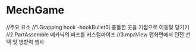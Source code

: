 # MechGame
//주요 요소
//1.Grapping hook -hookBullet이 충돌한 곳을 기점으로 이동및 당기기
//2.PartAssemble 메카닉의 파츠를 커스텀마이즈
//3.mpaView 맵화면에서 던전 선택 및 영향력 행사
